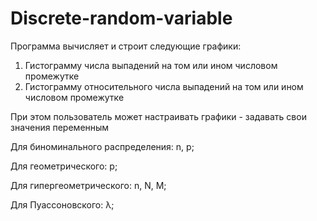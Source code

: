 # Discrete-random-variable

  Программа вычисляет и строит следующие графики:
  
1. Гистограмму числа выпадений на том или ином числовом промежутке
2. Гистограмму относительного числа выпадений на том или ином числовом промежутке


  При этом пользователь может настраивать графики - задавать свои значения переменным
  
  Для биноминального распределения: n, p;
  
  Для геометрического: p;
  
  Для гипергеометрического: n, N, M;
  
  Для Пуассоновского: λ;
